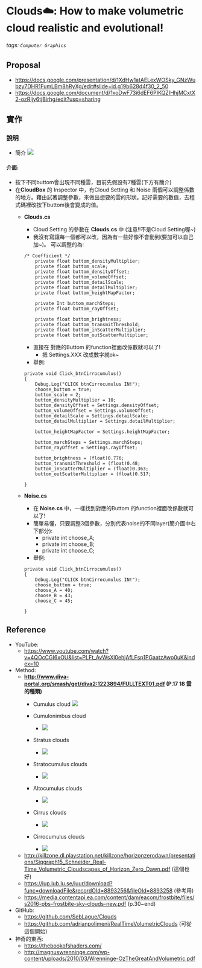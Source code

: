 # Clouds☁️: How to make volumetric cloud realistic and evolutional!
###### tags: `Computer Graphics`
## Proposal
* https://docs.google.com/presentation/d/1XdHw1atAELexWOSky_GNzWubzy7DHR1FumLBm8hRyXg/edit#slide=id.g19b628d4f30_2_50
* https://docs.google.com/document/d/1xoDwF73i6dEF6PIKQZIHhjMCxtX2-ozRIjy6tjBirhg/edit?usp=sharing

## 實作

### 說明
* 簡介
	![](https://i.imgur.com/47vTUYQ.png)


#### 介面: 
* 按下不同buttom會出現不同種雲，目前先假設有7種雲(下方有簡介)
* 在**CloudBox** 的 Inspector 中，有Cloud Setting 和 Noise 兩個可以調整係數的地方。藉由試著調整參數，來做出想要的雲的形狀。記好需要的數值，去程式碼裡改按下buttom後會變成的值。
	* **Clouds.cs**
		* Cloud Setting 的參數在 **Clouds.cs** 中 (注意!!不是Cloud Setting喔~)
		* 我沒有寫讓每一個都可以改，因為有一些好像不會動到(要加可以自己加~)。
			可以調整的為:
		```
		/* Coefficient */
			private float buttom_densityMultiplier;
			private float buttom_scale;
			private float buttom_densityOffset;
			private float buttom_volumeOffset;
			private float buttom_detailScale;
			private float buttom_detailMultiplier;
			private float buttom_heightMapFactor;

			private Int buttom_marchSteps;
			private float buttom_rayOffset;

			private float buttom_brightness;
			private float buttom_transmitThreshold;
			private float buttom_inScatterMultiplier;
			private float buttom_outScatterMultiplier;
		```
		* 直接在 對應的Buttom 的function裡面改係數就可以了!
			* 把 Settings.XXX 改成數字就ok~
		* 舉例:
		```
		private void Click_btnCirrocumulus()
		{
			Debug.Log("CLICK btnCirrocumulus IN!");
			choose_buttom = true;
			buttom_scale = 2;
			buttom_densityMultiplier = 10;
			buttom_densityOffset = Settings.densityOffset;
			buttom_volumeOffset = Settings.volumeOffset;
			buttom_detailScale = Settings.detailScale;
			buttom_detailMultiplier = Settings.detailMultiplier;

			buttom_heightMapFactor = Settings.heightMapFactor;

			buttom_marchSteps = Settings.marchSteps;
			buttom_rayOffset = Settings.rayOffset;

			buttom_brightness = (float)0.776;
			buttom_transmitThreshold = (float)0.48;
			buttom_inScatterMultiplier = (float)0.363;
			buttom_outScatterMultiplier = (float)0.517;

		}
		``` 
			
	* **Noise.cs**
		* 在 **Noise.cs** 中，一樣找到對應的Buttom 的function裡面改係數就可以了!
		* 簡單易懂，只要調整3個參數，分別代表noise的不同layer(簡介圖中右下部分):
			* private int choose_A;
    		* private int choose_B;
    		* private int choose_C;
    	* 舉例: 
    	```
		private void Click_btnCirrocumulus()
		{
			Debug.Log("CLICK btnCirrocumulus IN!");
			choose_buttom = true;
			choose_A = 40;
			choose_B = 43;
			choose_C = 45;

		}
		```
    	
	




## Reference
* YouTube:
    * https://www.youtube.com/watch?v=4QOcCGI6xOU&list=PLFt_AvWsXl0ehjAfLFsp1PGaatzAwo0uK&index=10
* Method:
    * **http://www.diva-portal.org/smash/get/diva2:1223894/FULLTEXT01.pdf (P.17 18 雲的種類)**
    	* Cumulus cloud ![](https://i.imgur.com/KNZxxJz.png)

		* Cumulonimbus cloud 
			* ![](https://i.imgur.com/sUvz4ce.png)

		* Stratus clouds 
			* ![](https://i.imgur.com/R17ZF8l.png)

		* Stratocumulus clouds
			* ![](https://i.imgur.com/5QLpkyl.png)

		* Altocumulus clouds
			* ![](https://i.imgur.com/jnzdQ6p.png)

		* Cirrus clouds 
			* ![](https://i.imgur.com/pzT6GPK.png)

		* Cirrocumulus clouds 
			* ![](https://i.imgur.com/wCxaAdF.png)
    * http://killzone.dl.playstation.net/killzone/horizonzerodawn/presentations/Siggraph15_Schneider_Real-Time_Volumetric_Cloudscapes_of_Horizon_Zero_Dawn.pdf (這個也好)
    * https://lup.lub.lu.se/luur/download?func=downloadFile&recordOId=8893256&fileOId=8893258 (參考用)
    * https://media.contentapi.ea.com/content/dam/eacom/frostbite/files/s2016-pbs-frostbite-sky-clouds-new.pdf (p.30~end)
* GitHub:
    * https://github.com/SebLague/Clouds 
    * https://github.com/adrianpolimeni/RealTimeVolumetricClouds (可從這個開始)
* 神奇的東西:
    * https://thebookofshaders.com/
    * http://magnuswrenninge.com/wp-content/uploads/2010/03/Wrenninge-OzTheGreatAndVolumetric.pdf
